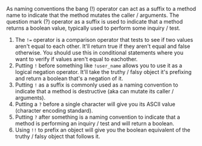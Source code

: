 As naming conventions the bang (!) operator can act as a suffix to a method name to indicate that the method mutates the caller / arguments. The question mark (?) operator as a suffix is used to indicate that a method returns a boolean value, typically used to perform some inquiry / test.

1. The `!=` operator is a comparison operator that tests to see if two values aren't equal to each other. It'll return true if they aren't equal and false otherwise. You should use this in conditional statements where you want to verify if values aren't equal to eachother.
2. Putting `!` before something like `!user_name` allows you to use it as a logical negation operator. It'll take the truthy / falsy object it's prefixing and return a boolean that's a negation of it.
3. Putting `!` as a suffix is commonly used as a naming convention to indicate that a method is destructive (aka can mutate its caller / arguments).
4. Putting a `?` before a single character will give you its ASCII value (character encoding standard).
5. Putting `?` after something is a naming convention to indicate that a method is performing an inquiry / test and will return a boolean.
6. Using `!!` to prefix an object will give you the boolean equivalent of the truthy / falsy object that follows it.